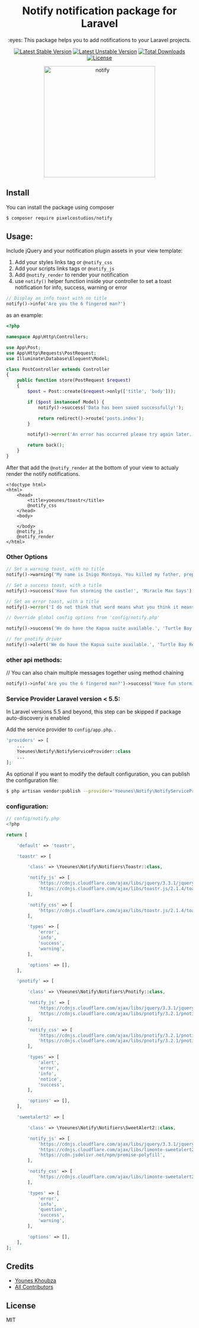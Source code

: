 <h1 align="center">Notify notification package for Laravel</h1>

<p align="center">:eyes: This package helps you to add notifications to your Laravel projects.</p>

<p align="center">
    <a href="https://packagist.org/packages/yoeunes/notify"><img src="https://poser.pugx.org/yoeunes/notify/v/stable" alt="Latest Stable Version"></a>
    <a href="https://packagist.org/packages/yoeunes/notify"><img src="https://poser.pugx.org/yoeunes/notify/v/unstable" alt="Latest Unstable Version"></a>
    <a href="https://packagist.org/packages/yoeunes/notify"><img src="https://poser.pugx.org/yoeunes/notify/downloads" alt="Total Downloads"></a>
    <a href="https://packagist.org/packages/yoeunes/notify"><img src="https://poser.pugx.org/yoeunes/notify/license" alt="License"></a>
</p>

<p align="center"><img width="300" alt="notify" src="https://user-images.githubusercontent.com/10859693/39634578-1a9f121a-4fb3-11e8-8863-d64fad42901b.png"></p>

## Install

You can install the package using composer

```sh
$ composer require pixelcostudios/notify
```

## Usage:

Include jQuery and your notification plugin assets in your view template: 

1. Add your styles links tag or `@notify_css`
2. Add your scripts links tags or `@notify_js`
3. Add `@notify_render` to render your notification
4. use `notify()` helper function inside your controller to set a toast notification for info, success, warning or error
```php
// Display an info toast with no title
notify()->info('Are you the 6 fingered man?')
```

as an example:
```php
<?php

namespace App\Http\Controllers;

use App\Post;
use App\Http\Requests\PostRequest;
use Illuminate\Database\Eloquent\Model;

class PostController extends Controller
{
    public function store(PostRequest $request)
    {
        $post = Post::create($request->only(['title', 'body']));

        if ($post instanceof Model) {
            notify()->success('Data has been saved successfully!');

            return redirect()->route('posts.index');
        }

        notify()->error('An error has occurred please try again later.');

        return back();
    }
}
```

After that add the `@notify_render` at the bottom of your view to actualy render the notify notifications.

```blade
<!doctype html>
<html>
    <head>
        <title>yoeunes/toastr</title>
        @notify_css
    </head>
    <body>
        
    </body>
    @notify_js
    @notify_render
</html>
```
### Other Options

```php
// Set a warning toast, with no title
notify()->warning('My name is Inigo Montoya. You killed my father, prepare to die!')

// Set a success toast, with a title
notify()->success('Have fun storming the castle!', 'Miracle Max Says')

// Set an error toast, with a title
notify()->error('I do not think that word means what you think it means.', 'Inconceivable!')

// Override global config options from 'config/notify.php'

notify()->success('We do have the Kapua suite available.', 'Turtle Bay Resort', ['timeOut' => 5000])

// for pnotify driver
notify()->alert('We do have the Kapua suite available.', 'Turtle Bay Resort', ['timeOut' => 5000])
```

### other api methods:
// You can also chain multiple messages together using method chaining
```php
notify()->info('Are you the 6 fingered man?')->success('Have fun storming the castle!')->warning('doritos');
```

### Service Provider Laravel version < 5.5:

In Laravel versions 5.5 and beyond, this step can be skipped if package auto-discovery is enabled

Add the service provider to `config/app.php`. .

```php
'providers' => [
    ...
    Yoeunes\Notify\NotifyServiceProvider::class
    ...
];
```

As optional if you want to modify the default configuration, you can publish the configuration file:
 
```sh
$ php artisan vendor:publish --provider='Yoeunes\Notify\NotifyServiceProvider' --tag="config"
```

### configuration:
```php
// config/notify.php
<?php

return [

    'default' => 'toastr',

    'toastr' => [

        'class' => \Yoeunes\Notify\Notifiers\Toastr::class,

        'notify_js' => [
            'https://cdnjs.cloudflare.com/ajax/libs/jquery/3.3.1/jquery.min.js',
            'https://cdnjs.cloudflare.com/ajax/libs/toastr.js/2.1.4/toastr.min.js',
        ],

        'notify_css' => [
            'https://cdnjs.cloudflare.com/ajax/libs/toastr.js/2.1.4/toastr.min.css',
        ],

        'types' => [
            'error',
            'info',
            'success',
            'warning',
        ],

        'options' => [],
    ],

    'pnotify' => [

        'class' => \Yoeunes\Notify\Notifiers\Pnotify::class,

        'notify_js' => [
            'https://cdnjs.cloudflare.com/ajax/libs/jquery/3.3.1/jquery.min.js',
            'https://cdnjs.cloudflare.com/ajax/libs/pnotify/3.2.1/pnotify.js',
        ],

        'notify_css' => [
            'https://cdnjs.cloudflare.com/ajax/libs/pnotify/3.2.1/pnotify.css',
            'https://cdnjs.cloudflare.com/ajax/libs/pnotify/3.2.1/pnotify.brighttheme.css',
        ],

        'types' => [
            'alert',
            'error',
            'info',
            'notice',
            'success',
        ],

        'options' => [],
    ],

    'sweetalert2' => [

        'class' => \Yoeunes\Notify\Notifiers\SweetAlert2::class,

        'notify_js' => [
            'https://cdnjs.cloudflare.com/ajax/libs/jquery/3.3.1/jquery.min.js',
            'https://cdnjs.cloudflare.com/ajax/libs/limonte-sweetalert2/7.28.1/sweetalert2.min.js',
            'https://cdn.jsdelivr.net/npm/promise-polyfill',
        ],

        'notify_css' => [
            'https://cdnjs.cloudflare.com/ajax/libs/limonte-sweetalert2/7.28.1/sweetalert2.min.css',
        ],

        'types' => [
            'error',
            'info',
            'question',
            'success',
            'warning',
        ],

        'options' => [],
    ],
];
```

## Credits

- [Younes Khoubza](https://github.com/yoeunes)
- [All Contributors](../../contributors)

## License

MIT
